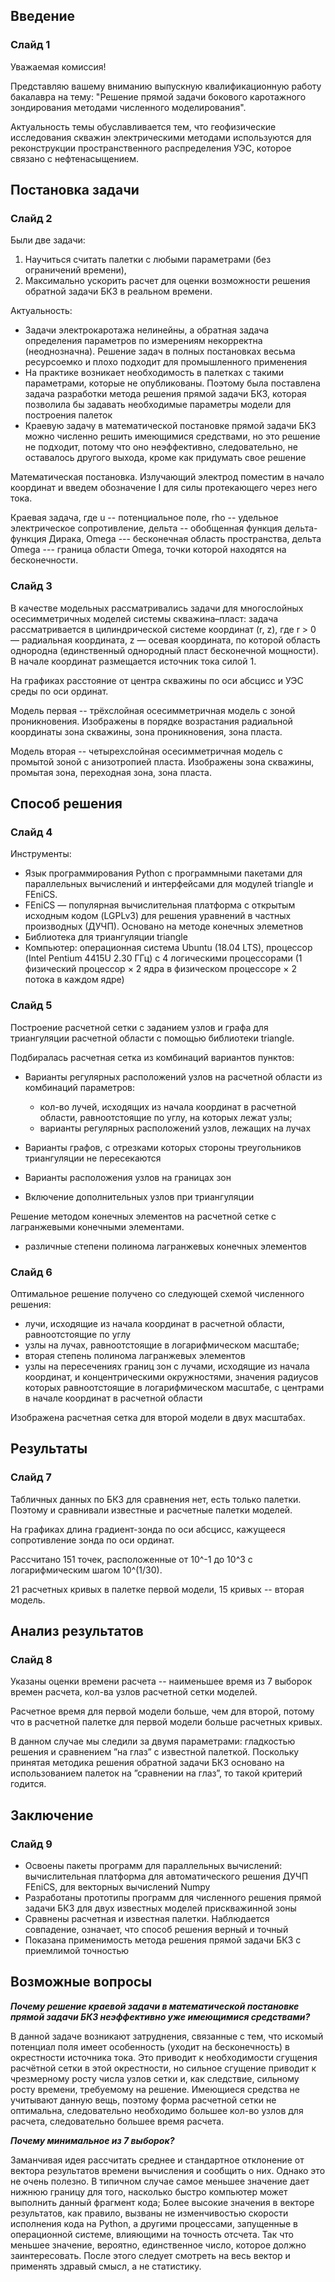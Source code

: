 
## Введение

### Слайд 1

Уважаемая комиссия!

Представляю вашему вниманию выпускную квалификационную работу бакалавра на тему: "Решение прямой задачи бокового каротажного зондирования методами численного моделирования".

Актуальность темы обуславливается тем, что
геофизические исследования скважин
электрическими методами используются для
реконструкции пространственного распределения
УЭС, которое связано с нефтенасыщением.

## Постановка задачи

### Слайд 2

Были две задачи:
1. Научиться считать палетки с любыми параметрами (без ограничений времени),
2. Максимально ускорить расчет для оценки возможности решения обратной задачи БКЗ в реальном времени.

Актуальность:
* Задачи электрокаротажа нелинейны, а обратная
задача определения параметров по измерениям
некорректна (неоднозначна). Решение задач в
полных постановках весьма ресурсоемко и плохо
подходит для промышленного применения
* На практике возникает необходимость в палетках с такими параметрами,
которые не опубликованы. Поэтому была поставлена задача разработки метода решения прямой задачи БКЗ, которая позволила бы задавать необходимые
параметры модели для построения палеток
* Краевую задачу в математической постановке прямой задачи БКЗ можно численно решить имеющимися средствами, но это решение не подходит, потому что оно неэффективно, следовательно, не оставалось другого выхода, кроме как придумать свое решение

Математическая постановка.
Излучающий электрод поместим в начало координат и введем обозначение I для силы протекающего через него тока.

Краевая задача, где u -- потенциальное поле, rho -- удельное электрическое сопротивление, дельта -- обобщенная функция дельта-функция Дирака, Omega --- бесконечная область пространства, дельта Omega --- граница области Omega, точки которой находятся на бесконечности.

### Слайд 3

В качестве модельных рассматривались задачи для многослойных осесимметричных моделей системы скважина–пласт: задача рассматривается в цилиндрической системе координат (r, z), где r > 0 — радиальная координата, z — осевая координата, по которой область однородна (единственный однородный пласт бесконечной мощности). В начале координат размещается источник тока силой 1.

На графиках расстояние от центра скважины по оси абсцисс и УЭС среды по оси ординат.

Модель первая -- трёхслойная осесимметричная модель с зоной проникновения.
Изображены в порядке возрастания радиальной координаты зона скважины, зона проникновения, зона пласта.

Модель вторая -- четырехслойная осесимметричная модель с промытой зоной с анизотропией пласта.
Изображены зона скважины, промытая зона, переходная зона, зона пласта.

## Способ решения

### Слайд 4

Инструменты:
* Язык программирования Python c программными пакетами для параллельных вычислений
и интерфейсами для модулей triangle и FEniCS.
* FEniCS — популярная вычислительная платформа с открытым исходным
кодом (LGPLv3) для решения уравнений в частных производных (ДУЧП). Основано на методе конечных элеметнов
* Библиотека для триангуляции triangle
* Компьютер: операционная система Ubuntu (18.04 LTS), процессор (Intel Pentium 4415U 2.30 ГГц) с 4 логическими процессорами (1 физический процессор × 2 ядра в физическом процессоре × 2 потока в каждом ядре)

### Слайд 5

Построение расчетной сетки с заданием узлов и графа для триангуляции расчетной области с помощью библиотеки triangle.

Подбиралась расчетная сетка из комбинаций вариантов пунктов:
* Варианты регулярных расположений узлов на расчетной области из комбинаций параметров:
  * кол-во лучей, исходящих из начала координат в расчетной области, равноотстоящие по углу, на которых лежат узлы;
  * варианты регулярных расположений узлов, лежащих на лучах

* Варианты графов, с отрезками которых стороны треугольников триангуляции не пересекаются

* Варианты расположения узлов на границах зон

* Включение дополнительных узлов при триангуляции

Решение методом конечных элементов на расчетной сетке с лагранжевыми конечными элементами.
  * различные степени полинома лагранжевых конечных элементов

### Слайд 6

Оптимальное решение получено со следующей схемой численного решения:
* лучи, исходящие из начала координат в расчетной области, равноотстоящие по углу
* узлы на лучах, равноотстоящие в логарифмическом масштабе;
* вторая степень полинома лагранжевых элементов
* узлы на пересечениях границ зон с лучами, исходящие из начала координат, и концентрическими окружностями, значения радиусов которых равноотстоящие в логарифмическом масштабе, с центрами в начале координат в расчетной области

Изображена расчетная сетка для второй модели в двух масштабах.

## Результаты

### Слайд 7

Табличных данных по БКЗ для сравнения нет, есть только палетки. Поэтому и сравнивали известные и расчетные палетки моделей.

На графиках длина градиент-зонда по оси абсцисс, кажущееся сопротивление зонда по оси ординат.

Рассчитано 151 точек, расположенные от 10^-1 до 10^3 с логарифмическим шагом 10^(1/30).

21 расчетных кривых в палетке первой модели, 15 кривых -- вторая модель.

## Анализ результатов

### Слайд 8

Указаны оценки времени расчета --
наименьшее время из 7 выборок времен расчета,
кол-ва узлов расчетной сетки моделей.

Расчетное время для первой модели больше, чем для второй, потому что в расчетной палетке для первой модели больше расчетных кривых.

В данном случае мы следили за двумя параметрами: гладкостью
решения и сравнением ”на глаз” с известной палеткой. Поскольку принятая
методика решения обратной задачи БКЗ основано на использованием палеток
на ”сравнении на глаз”, то такой критерий годится.

## Заключение

### Слайд 9

* Освоены пакеты программ для параллельных вычислений: вычислительная платформа для автоматического решения ДУЧП FEniCS,  для векторных вычислений Numpy
* Разработаны прототипы программ для численного решения прямой задачи БКЗ для двух известных моделей прискважинной зоны
* Сравнены расчетная и известная палетки. Наблюдается совпадение, означает, что способ решения верный и точный
* Показана применимость метода решения прямой задачи БКЗ с приемлимой точностью

## Возможные вопросы

***Почему решение краевой задачи в математической постановке
прямой задачи БКЗ неэффективно уже имеющимися
средствами?***

В данной задаче возникают затруднения,
связанные с тем, что искомый потенциал поля имеет особенность (уходит на
бесконечность) в окрестности источника тока. Это приводит к необходимости
сгущения расчётной сетки в этой окрестности, но сильное сгущение приводит
к чрезмерному росту числа узлов сетки и, как следствие, сильному росту
времени, требуемому на решение. Имеющиеся средства не учитывают данную вещь, поэтому форма расчетной сетки не оптимальна, следовательно необходимо большее кол-во узлов для расчета, следовательно большее время расчета.

***Почему минимальное из 7 выборок?***

Заманчивая идея рассчитать среднее и стандартное отклонение от вектора результатов времени вычисления и сообщить о них. Однако это не очень полезно. В типичном случае самое меньшее значение дает нижнюю границу для того, насколько быстро компьютер может выполнить данный фрагмент кода; Более высокие значения в векторе результатов, как правило, вызваны не изменчивостью скорости исполнения кода на Python, а другими процессами, запущенные в операционной системе, влияющими на точность отсчета. Так что меньшее значение, вероятно, единственное число, которое должно заинтересовать. После этого следует смотреть на весь вектор и применять здравый смысл, а не статистику.

